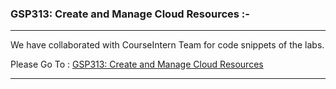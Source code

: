 ### GSP313: Create and Manage Cloud Resources :-

----------------------------------------------------------------------------------------------------------------------------------------------

We have collaborated with CourseIntern Team for code snippets of the labs.

Please Go To : [GSP313: Create and Manage Cloud Resources](https://www.courseintern.com/post/qwiklabs/challenge-labs/gsp313-create-and-manage-cloud-resources/)

----------------------------------------------------------------------------------------------------------------------------------------------
